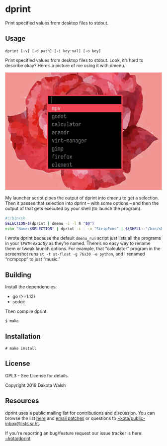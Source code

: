 # dprint

Print specified values from desktop files to stdout.

## Usage

`dprint [-v] [-d path] [-i key:val] [-o key]`

Print specified values from desktop files to stdout. Look, it’s hard to describe
okay? Here’s a picture of me using it with dmenu.

![1](img.webp)

My launcher script pipes the output of dprint into dmenu to get a selection.
Then it passes that selection into dprint – with some options – and then the
output of that gets executed by your shell (to launch the program).

```sh
#!/bin/sh
SELECTION=$(dprint | dmenu -i -l 8 "$@")
echo "Name:$SELECTION" | dprint -i - -o "StripExec" | ${SHELL:-"/bin/sh"} &
```

I wrote dprint because the default `dmenu_run` script just lists all the
programs in your `$PATH` _exactly_ as they’re named. There’s no easy way to
rename them or tweak launch options. For example, that “calculator” program in
the screenshot runs `st -t st-float -g 76x30 -e python`, and I renamed “ncmpcpp”
to just “music.”

## Building

Install the dependencies:

- go (>=1.12)
- scdoc

Then compile dprint:

    $ make

## Installation

    # make install

## License

GPL3 - See License for details.

Copyright 2019 Dakota Walsh

## Resources

dprint uses a public mailing list for contributions and discussion. You can
browse the list [here](https://lists.sr.ht/~kota/public-inbox) and [email
patches](https://git-send-email.io) or questions to
[~kota/public-inbox@lists.sr.ht](https://lists.sr.ht/~kota/public-inbox).

If you're reporting an bug/feature request our issue tracker is here:
[~kota/dprint](https://todo.sr.ht/~kota/dprint)
